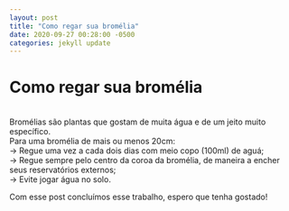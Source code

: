 ```yaml
---
layout: post
title: "Como regar sua bromélia"
date: 2020-09-27 00:28:00 -0500
categories: jekyll update
---
```


# Como regar sua bromélia
<br>
Bromélias são plantas que gostam de muita água e de um jeito muito específico. <br>
Para uma bromélia de mais ou menos 20cm: <br>
-> Regue uma vez a cada dois dias com meio copo (100ml) de aguá; <br>
-> Regue sempre pelo centro da coroa da bromélia, de maneira a encher seus reservatórios externos; <br>
-> Evite jogar água no solo. <br>

Com esse post concluímos esse trabalho, espero que tenha gostado!